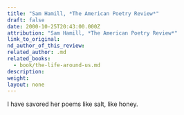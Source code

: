 ```yaml
---
title: "Sam Hamill, *The American Poetry Review*"
draft: false
date: 2000-10-25T20:43:00.000Z
attribution: "Sam Hamill, *The American Poetry Review*"
link_to_original:
nd_author_of_this_review:
related_author: .md
related_books:
  - book/the-life-around-us.md
description:
weight:
layout: none
---
```

I have savored her poems like salt, like honey.

